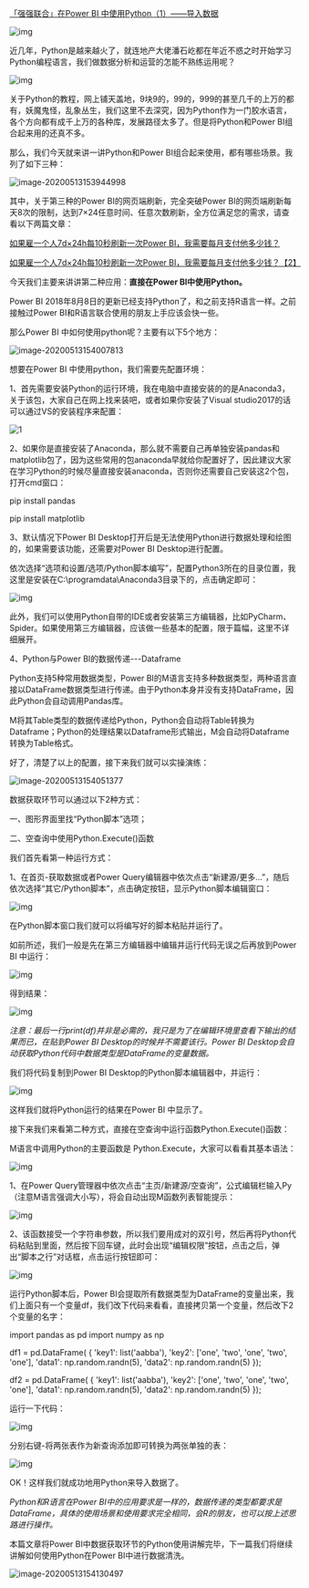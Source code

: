 [「强强联合」在Power BI 中使用Python（1）——导入数据](http://toutiao.com/item/6809844428987957772/)

![img](https://mmbiz.qpic.cn/mmbiz_png/OyXiackVTfOjmEvtIdpBRzBlEyC4jN82l5jJaadCCfQITRcKHc5gBJxseuLKWibuwl2IsBLNbYEJoXuawYSq9Gdw/640?wx_fmt=png)

近几年，Python是越来越火了，就连地产大佬潘石屹都在年近不惑之时开始学习Python编程语言，我们做数据分析和运营的怎能不熟练运用呢？



![img](https://mmbiz.qpic.cn/mmbiz_jpg/OyXiackVTfOiaibqWZ7QG4T1lpAxic1jsOMxZZTxYNlIjw2DVqhz92wLv7Jpgm0SuEzKd6b24VzNbvp738XlYk0Gibg/640?wx_fmt=jpeg)



关于Python的教程，网上铺天盖地，9块9的，99的，999的甚至几千的上万的都有，妖魔鬼怪，乱象丛生，我们这里不去深究，因为Python作为一门胶水语言，各个方向都有成千上万的各种库，发展路径太多了。但是将Python和Power BI组合起来用的还真不多。



那么，我们今天就来讲一讲Python和Power BI组合起来使用，都有哪些场景。我列了如下三种：

![image-20200513153944998](https://tva1.sinaimg.cn/large/007S8ZIlly1geqv5cjsdsj31bm0q4kjm.jpg)

其中，关于第三种的Power BI的网页端刷新，完全突破Power BI的网页端刷新每天8次的限制，达到7×24任意时间、任意次数刷新，全方位满足您的需求，请查看以下两篇文章：



[如果雇一个人7d×24h每10秒刷新一次Power BI，我需要每月支付他多少钱？](http://mp.weixin.qq.com/s?__biz=MzI2MDY3NDk1OA==&mid=2247483812&idx=1&sn=1d99a342ad280eac128845382886debb&chksm=ea674545dd10cc534548c85c923390ceddb1ea3688d8212f0c5697dbfe863183c52cd1e91128&scene=21#wechat_redirect)

[如果雇一个人7d×24h每10秒刷新一次Power BI，我需要每月支付他多少钱？【2】](http://mp.weixin.qq.com/s?__biz=MzI2MDY3NDk1OA==&mid=2247483832&idx=1&sn=57165f8f1e91e463a26589e4652acc88&chksm=ea674559dd10cc4f57a04e48cf7696e54ae150e3a8df155489bdfc8ed69a67350d585f92848f&scene=21#wechat_redirect)



今天我们主要来讲讲第二种应用：**直接在Power BI中使用Python。**



Power BI 2018年8月8日的更新已经支持Python了，和之前支持R语言一样。之前接触过Power BI和R语言联合使用的朋友上手应该会快一些。



那么Power BI 中如何使用python呢？主要有以下5个地方：

![image-20200513154007813](https://tva1.sinaimg.cn/large/007S8ZIlly1geqv5qplt6j31c00qmkjm.jpg)

想要在Power BI 中使用python，我们需要先配置环境：



1、首先需要安装Python的运行环境，我在电脑中直接安装的的是Anaconda3，关于该包，大家自己在网上找来装吧，或者如果你安装了Visual studio2017的话可以通过VS的安装程序来配置：

![1](https://mmbiz.qpic.cn/mmbiz_png/OyXiackVTfOjmEvtIdpBRzBlEyC4jN82lRTITm3B9HZ352sG11piaRKDiaASR7EXkicd6lrRAf5SxT3JllKaSj5ricg/640?wx_fmt=png)



2、如果你是直接安装了Anaconda，那么就不需要自己再单独安装pandas和matplotlib包了，因为这些常用的包anaconda早就给你配置好了，因此建议大家在学习Python的时候尽量直接安装anaconda，否则你还需要自己安装这2个包，打开cmd窗口：

pip install pandas

pip install matplotlib

3、默认情况下Power BI Desktop打开后是无法使用Python进行数据处理和绘图的，如果需要该功能，还需要对Power BI Desktop进行配置。



依次选择“选项和设置/选项/Python脚本编写”，配置Python3所在的目录位置，我这里是安装在C:\programdata\Anaconda3目录下的，点击确定即可：

![img](https://mmbiz.qpic.cn/mmbiz_png/OyXiackVTfOjmEvtIdpBRzBlEyC4jN82lhUyIM614g4QGTF98XQF3hGoWEKgP9SJ3ib9TYzVv29QM3fmwroIhL6A/640?wx_fmt=png)



此外，我们可以使用Python自带的IDE或者安装第三方编辑器，比如PyCharm、Spider。如果使用第三方编辑器，应该做一些基本的配置，限于篇幅，这里不详细展开。



4、Python与Power BI的数据传递---Dataframe



Python支持5种常用数据类型，Power BI的M语言支持多种数据类型，两种语言直接以DataFrame数据类型进行传递。由于Python本身并没有支持DataFrame，因此Python会自动调用Pandas库。



M将其Table类型的数据传递给Python，Python会自动将Table转换为Dataframe；Python的处理结果以Dataframe形式输出，M会自动将Dataframe转换为Table格式。





好了，清楚了以上的配置，接下来我们就可以实操演练：

![image-20200513154051377](https://tva1.sinaimg.cn/large/007S8ZIlly1geqv6hs4hvj31bo0qakjm.jpg)

数据获取环节可以通过以下2种方式：

一、图形界面里找“Python脚本”选项；

二、空查询中使用Python.Execute()函数



我们首先看第一种运行方式：



1、在首页-获取数据或者Power Query编辑器中依次点击“新建源/更多…”，随后依次选择“其它/Python脚本”，点击确定按钮，显示Python脚本编辑窗口：

![img](https://mmbiz.qpic.cn/mmbiz_gif/OyXiackVTfOjmEvtIdpBRzBlEyC4jN82lk1BVtVsUCicNvXYMS6oUiamcyicicKIbiasdy3bfl2NqcoheHvoW17Dkusw/640?wx_fmt=gif)



在Python脚本窗口我们就可以将编写好的脚本粘贴并运行了。

如前所述，我们一般是先在第三方编辑器中编辑并运行代码无误之后再放到Power BI 中运行：

![img](https://mmbiz.qpic.cn/mmbiz_png/OyXiackVTfOjmEvtIdpBRzBlEyC4jN82lAEW9BzBicHg6OI7ibibKNLsx5yRlGibaWWHLg7mRr7zQ7G1K6PNCM1NucQ/640?wx_fmt=png)



得到结果：

![img](https://mmbiz.qpic.cn/mmbiz_png/OyXiackVTfOjmEvtIdpBRzBlEyC4jN82lqeBdBSnibGY4MQV23j84PCjBxPkesvl6IEkeqm1s0IkZesqNQwABfSg/640?wx_fmt=png)



*注意：最后一行print(df)并非是必需的，我只是为了在编辑环境里查看下输出的结果而已，在贴到Power BI Desktop的时候并不需要该行。Power BI Desktop会自动获取Python代码中数据类型是DataFrame的变量数据。*



我们将代码复制到Power BI Desktop的Python脚本编辑器中，并运行：

![img](https://mmbiz.qpic.cn/mmbiz_gif/OyXiackVTfOjmEvtIdpBRzBlEyC4jN82lLcaf8p0elE3B1l7QX8yfk5e9DphTou2dskFUrCOdhibTnFHwWxAt2aA/640?wx_fmt=gif)



这样我们就将Python运行的结果在Power BI 中显示了。



接下来我们来看第二种方式，直接在空查询中运行函数Python.Execute()函数：



M语言中调用Python的主要函数是 Python.Execute，大家可以看看其基本语法：

![img](https://mmbiz.qpic.cn/mmbiz_png/OyXiackVTfOiaibqWZ7QG4T1lpAxic1jsOMxZuQVnVDZI21FUM9Ishoaqia5BlJ2FW1xFdorDkod0YUEL5OFDDGjmDQ/640?wx_fmt=png)



1、在Power Query管理器中依次点击“主页/新建源/空查询”，公式编辑栏输入Py（注意M语言强调大小写），将会自动出现M函数列表智能提示：

![img](https://mmbiz.qpic.cn/mmbiz_png/OyXiackVTfOjmEvtIdpBRzBlEyC4jN82lEKf38ia797SduHGzcLNpjU7Dswy13IOtCzUMlWnYJ2060QYibWBHZX8w/640?wx_fmt=png)



2、该函数接受一个字符串参数，所以我们要用成对的双引号，然后再将Python代码粘贴到里面，然后按下回车键，此时会出现“编辑权限”按钮，点击之后，弹出“脚本之行”对话框，点击运行按钮即可：

![img](https://mmbiz.qpic.cn/mmbiz_gif/OyXiackVTfOjmEvtIdpBRzBlEyC4jN82loshwqUbNBFppKUCe18ffO4nqnSMgIx4BU1CAeoRWflLRyzaPzsmKqQ/640?wx_fmt=gif)



运行Python脚本后，Power BI会提取所有数据类型为DataFrame的变量出来，我们上面只有一个变量df，我们改下代码来看看，直接拷贝第一个变量，然后改下2个变量的名字：

import pandas as pd
import numpy as np

df1 = pd.DataFrame(
    {
        'key1': list('aabba'),
        'key2': ['one', 'two', 'one', 'two', 'one'],
        'data1': np.random.randn(5),
        'data2': np.random.randn(5)
    });

df2 = pd.DataFrame(
    {
        'key1': list('aabba'),
        'key2': ['one', 'two', 'one', 'two', 'one'],
        'data1': np.random.randn(5),
        'data2': np.random.randn(5)
    });



运行一下代码：

![img](https://mmbiz.qpic.cn/mmbiz_png/OyXiackVTfOjmEvtIdpBRzBlEyC4jN82loVMicWLMkNIsJ12ACkm10ZTnqXJNn7164w8eCME3GNzgROY5rgB3Vog/640?wx_fmt=png)



分别右键-将两张表作为新查询添加即可转换为两张单独的表：

![img](https://mmbiz.qpic.cn/mmbiz_gif/OyXiackVTfOjmEvtIdpBRzBlEyC4jN82lIjTumtZU6FicNcPKkr5iaYtrr95y4ouIN5OnHQqxL6Ylt8xz9rj3vgWw/640?wx_fmt=gif)



OK！这样我们就成功地用Python来导入数据了。



*Python和R语言在Power BI中的应用要求是一样的，数据传递的类型都要求是DataFrame，具体的使用场景和使用要求完全相同，会R的朋友，也可以按上述思路进行操作。*



本篇文章将Power BI中数据获取环节的Python使用讲解完毕，下一篇我们将继续讲解如何使用Python在Power BI中进行数据清洗。

![image-20200513154130497](https://tva1.sinaimg.cn/large/007S8ZIlly1geqv77bn8rj31c60qkkjm.jpg)
